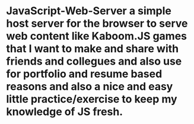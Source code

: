 # JavaScript-Web-Server a simple host server for the browser to serve web content like Kaboom.JS games that I want to   make and share with friends and collegues and also use for portfolio and resume based reasons  and also a nice and easy little practice/exercise to keep my knowledge of JS fresh. 
